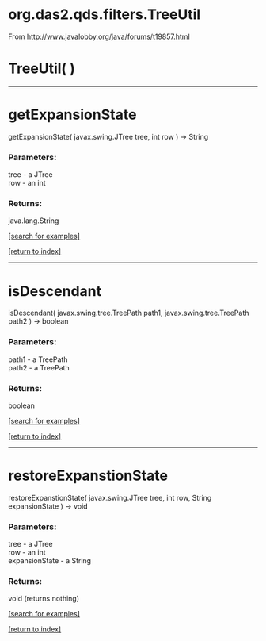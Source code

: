 # org.das2.qds.filters.TreeUtil

From http://www.javalobby.org/java/forums/t19857.html

# TreeUtil( )


***
<a name="getExpansionState"></a>
# getExpansionState
getExpansionState( javax.swing.JTree tree, int row ) &rarr; String



### Parameters:
tree - a JTree
<br>row - an int

### Returns:
java.lang.String


<a href="https://github.com/autoplot/dev/search?q=getExpansionState&unscoped_q=getExpansionState">[search for examples]</a>

<a href="https://github.com/autoplot/documentation/blob/master/javadoc/index-all.md">[return to index]</a>

***
<a name="isDescendant"></a>
# isDescendant
isDescendant( javax.swing.tree.TreePath path1, javax.swing.tree.TreePath path2 ) &rarr; boolean



### Parameters:
path1 - a TreePath
<br>path2 - a TreePath

### Returns:
boolean


<a href="https://github.com/autoplot/dev/search?q=isDescendant&unscoped_q=isDescendant">[search for examples]</a>

<a href="https://github.com/autoplot/documentation/blob/master/javadoc/index-all.md">[return to index]</a>

***
<a name="restoreExpanstionState"></a>
# restoreExpanstionState
restoreExpanstionState( javax.swing.JTree tree, int row, String expansionState ) &rarr; void



### Parameters:
tree - a JTree
<br>row - an int
<br>expansionState - a String

### Returns:
void (returns nothing)


<a href="https://github.com/autoplot/dev/search?q=restoreExpanstionState&unscoped_q=restoreExpanstionState">[search for examples]</a>

<a href="https://github.com/autoplot/documentation/blob/master/javadoc/index-all.md">[return to index]</a>

